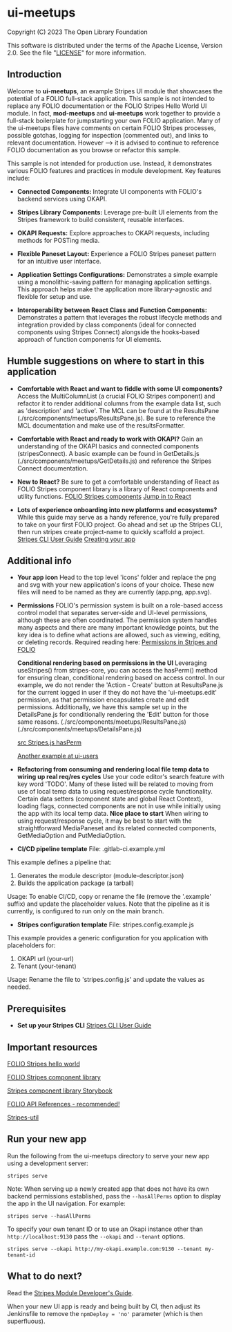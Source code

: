 # ui-meetups
Copyright (C) 2023 The Open Library Foundation

This software is distributed under the terms of the Apache License, Version 2.0. See the file "[LICENSE](LICENSE)" for more information.


## Introduction
Welcome to **ui-meetups**, an example Stripes UI module that showcases the potential of a FOLIO full-stack application. This sample is not intended to replace any FOLIO documentation or the FOLIO Stripes Hello World UI module. In fact, **mod-meetups** and **ui-meetups** work together to provide a full-stack boilerplate for jumpstarting your own FOLIO application. Many of the ui-meetups files have comments on certain FOLIO Stripes processes, possible gotchas, logging for inspection (commented out), and links to relevant documentation. However --> it is advised to continue to reference FOLIO documentation as you browse or refactor this sample.

This sample is not intended for production use. Instead, it demonstrates various FOLIO features and practices in module development. Key features include:

- **Connected Components:** 
Integrate UI components with FOLIO's backend services using OKAPI.

- **Stripes Library Components:** 
Leverage pre-built UI elements from the Stripes framework to build consistent, reusable interfaces.

- **OKAPI Requests:** 
Explore approaches to OKAPI requests, including methods for POSTing media.

- **Flexible Paneset Layout:** 
Experience a FOLIO Stripes paneset pattern for an intuitive user interface. 

- **Application Settings Configurations:** 
Demonstrates a simple example using a monolithic-saving pattern for managing application settings. This approach helps make the application more library-agnostic and flexible for setup and use.

- **Interoperability between React Class and Function Components:** Demonstrates a pattern that leverages the robust lifecycle methods and integration provided by class components (ideal for connected components using Stripes Connect) alongside the hooks-based approach of function components for UI elements.


## Humble suggestions on where to start in this application 
- **Comfortable with React and want to fiddle with some UI components?**
Access the MultiColumnList (a crucial FOLIO Stripes component) and refactor it to render additional columns from the example data list, such as 'description' and 'active'. The MCL can be found at the ResultsPane (./src/components/meetups/ResultsPane.js). Be sure to reference the MCL documentation and make use of the resultsFormatter. 

- **Comfortable with React and ready to work with OKAPI?**
Gain an understanding of the OKAPI basics and connected components (stripesConnect). A basic example can be found in GetDetails.js (./src/components/meetups/GetDetails.js) and reference the Stripes Connect documentation. 

- **New to React?**
Be sure to get a comfortable understanding of React as FOLIO Stripes component library is a library of React components and utility functions. 
[FOLIO Stripes components](https://github.com/folio-org/stripes-components)
[Jump in to React](https://react.dev/learn)

- **Lots of experience onboarding into new platforms and ecosystems?**
While this guide may serve as a handy reference, you're fully prepared to take on your first FOLIO project. Go ahead and set up the Stripes CLI, then run stripes create project-name to quickly scaffold a project. 
[Stripes CLI User Guide](https://github.com/folio-org/stripes-cli/blob/master/doc/user-guide.md#app-development)
[Creating your app](https://github.com/folio-org/stripes-cli/blob/master/doc/user-guide.md#creating-your-app)


## Additional info

- **Your app icon**
Head to the top level 'icons' folder and replace the png and svg with your new application's icons of your choice. These new files will need to be named as they are currently (app.png, app.svg). 

- **Permissions** 
  FOLIO's permission system is built on a role-based access control model that separates server-side and UI-level permissions, although these are often coordinated. The permission system handles many aspects and there are many important knowledge points, but the key idea is to define what actions are allowed, such as viewing, editing, or deleting records. Required reading here: [Permissions in Stripes and FOLIO](https://github.com/folio-org/stripes-core/blob/master/doc/permissions.md#permissions-in-stripes-and-folio)

  **Conditional rendering based on permissions in the UI**
  Leveraging useStripes() from stripes-core, you can access the hasPerm() method for ensuring clean, conditional rendering based on access control. In our example, we do not render the 'Action - Create' button at ResultsPane.js for the current logged in user if they do not have the 'ui-meetups.edit' permission, as that permission encapsulates create and edit permissions. Additionally, we have this sample set up in the DetailsPane.js for conditionally rendering the 'Edit' button for those same reasons. (./src/components/meetups/ResultsPane.js) (./src/components/meetups/DetailsPane.js)

  [src Stripes.js hasPerm](https://github.com/folio-org/stripes-core/blob/c7d0b58ffd93e093db302facd1b2df7d5f2e370c/src/Stripes.js#L101)

  [Another example at ui-users](https://github.com/folio-org/ui-users/blob/34ccba54bcd5f32dc0a543502543fea242ab0e39/src/views/UserEdit/UserForm.js#L278)


- **Refactoring from consuming and rendering local file temp data to wiring up real req/res cycles**
  Use your code editor's search feature with key word 'TODO'. Many of these listed will be related to moving from use of local temp data to using 
  request/response cycle functionality. Certain data setters (component state and global React Context), loading flags, connected components are not in use while initially using the app with its local temp data. **Nice place to start** When wiring to using request/response cycle, it may be best to start with the straightforward MediaPaneset and its related connected components, GetMediaOption and PutMediaOption.

- **CI/CD pipeline template** 
File: 
.gitlab-ci.example.yml

This example defines a pipeline that:
  1. Generates the module descriptor (module-descriptor.json)
  2. Builds the application package (a tarball)

Usage: 
To enable CI/CD, copy or rename the file (remove the '.example' suffix) 
and update the placeholder values. Note that the pipeline as it is currently, is configured to run only on the main branch. 

- **Stripes configuration template**
File: 
stripes.config.example.js

This example provides a generic configuration for you application with 
placeholders for:
 1. OKAPI url (your-url)
 2. Tenant (your-tenant)

Usage: 
Rename the file to 'stripes.config.js' and update the values as needed. 


## Prerequisites
- **Set up your Stripes CLI**
[Stripes CLI User Guide](https://github.com/folio-org/stripes-cli/blob/master/doc/user-guide.md#stripes-cli-user-guide)


## Important resources
[FOLIO Stripes hello world](https://github.com/folio-org/stripes-cli/blob/master/doc/user-guide.md#app-development)

[FOLIO Stripes component library](https://github.com/folio-org/stripes-components/tree/master/lib)

[Stripes component library Storybook](https://dev.folio.org/stripes-components/?path=/story/guides-about-stripes-components--page)

[FOLIO API References - recommended!](https://dev.folio.org/reference/api/)

[Stripes-util](https://github.com/folio-org/stripes-util)


## Run your new app

Run the following from the ui-meetups directory to serve your new app using a development server:
```
stripes serve
```

Note: When serving up a newly created app that does not have its own backend permissions established, pass the `--hasAllPerms` option to display the app in the UI navigation. For example:
```
stripes serve --hasAllPerms
```

To specify your own tenant ID or to use an Okapi instance other than `http://localhost:9130` pass the `--okapi` and `--tenant` options.
```
stripes serve --okapi http://my-okapi.example.com:9130 --tenant my-tenant-id
```


## What to do next?

Read the [Stripes Module Developer's Guide](https://github.com/folio-org/stripes/blob/master/doc/dev-guide.md).

When your new UI app is ready and being built by CI, then adjust its Jenkinsfile to remove the `npmDeploy = 'no'` parameter (which is then superfluous).